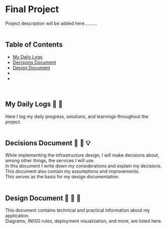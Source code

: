 # Final Project
Project description will be added here..........  
<br>

## Table of Contents
- [My Daily Logs](#mdl)
- [Decisions Document](#decisiondoc)
- [Design Document](#designdoc)
- []()
- []()  
<br>

## <a id="mdl">My Daily Logs</a> 📓 📅
Here I log my daily progress, solutions, and learnings throughout the project.  
<br>

## <a id="decisiondoc">Decisions Document</a> 📗 💭 💡
While implementing the infrastructure design, I will make decisions about, among other things, the services I will use.   
In this document I write down my considerations and explain my decisions. This document also contain my assumptions and improvements.  
This serves as the basis for my design documentation.  
<br>

## <a id="designdoc">Design Document</a> 📘 👷 🔨
This document contains technical and practical information about my application.  
Diagrams, (N)SG rules, deployment visualization, and more, are listed here.  
<br>